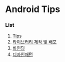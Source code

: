 # Android Tips

### List
1. [Tips](./Android_Tips/ReadMe.md)
2. [라이브러리 제작 및 배포](./android_library.md)
3. [바인딩](./Binding.md)
4. [디자인패턴](./DesignPattern)
